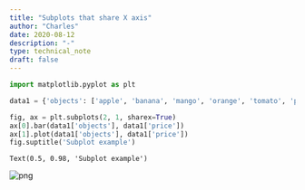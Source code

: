 ```yaml
---
title: "Subplots that share X axis"
author: "Charles"
date: 2020-08-12
description: "-"
type: technical_note
draft: false
---
```


```python
import matplotlib.pyplot as plt
```


```python
data1 = {'objects': ['apple', 'banana', 'mango', 'orange', 'tomato', 'potato'], 'price':[4, 7, 12, 10, 9, 14]}
```


```python
fig, ax = plt.subplots(2, 1, sharex=True)
ax[0].bar(data1['objects'], data1['price'])
ax[1].plot(data1['objects'], data1['price'])
fig.suptitle('Subplot example')
```




    Text(0.5, 0.98, 'Subplot example')




![png](subplots_3_1.png)

